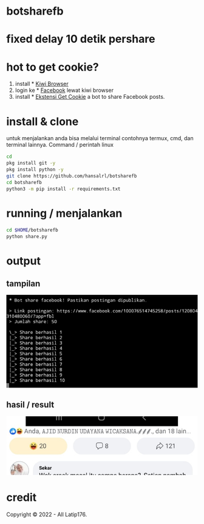 # botsharefb
# fixed delay 10 detik pershare
# hot to get cookie?
1. install * [Kiwi Browser](https://play.google.com/store/apps/details?id=com.kiwibrowser.browser)
2. login ke * [Facebook](facebook.com) lewat kiwi browser
3. install * [Ekstensi Get Cookie](https://chrome.google.com/webstore/detail/get-cookie/naciaagbkifhpnoodlkhbejjldaiffcm)
a bot to share Facebook posts.
# install & clone
untuk menjalankan anda bisa melalui terminal contohnya termux, cmd, dan terminal lainnya. Command / perintah linux
```BASH
cd
pkg install git -y
pkg install python -y
git clone https://github.com/hansalrl/botsharefb
cd botsharefb
python3 -m pip install -r requirements.txt
```
# running / menjalankan
```BASH
cd $HOME/botsharefb
python share.py
```
# output
## tampilan
<p><img src="img/Screenshot_20220210-041041_Pydroid 3.jpg" /></p>

## hasil / result
<p><img src="img/Screenshot_20220210-041053_Lite.jpg" /></p>

# credit
Copyright © 2022 - All Latip176.
